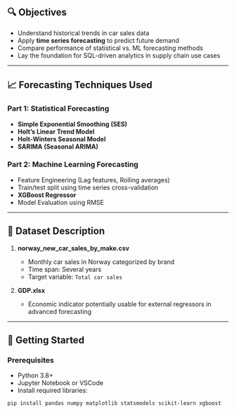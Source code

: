 
## 🔍 Objectives

- Understand historical trends in car sales data
- Apply **time series forecasting** to predict future demand
- Compare performance of statistical vs. ML forecasting methods
- Lay the foundation for SQL-driven analytics in supply chain use cases

---

## 📈 Forecasting Techniques Used

### Part 1: Statistical Forecasting
- **Simple Exponential Smoothing (SES)**
- **Holt’s Linear Trend Model**
- **Holt-Winters Seasonal Model**
- **SARIMA (Seasonal ARIMA)**

### Part 2: Machine Learning Forecasting
- Feature Engineering (Lag features, Rolling averages)
- Train/test split using time series cross-validation
- **XGBoost Regressor**
- Model Evaluation using RMSE

---

## 📁 Dataset Description

1. **norway_new_car_sales_by_make.csv**  
   - Monthly car sales in Norway categorized by brand
   - Time span: Several years
   - Target variable: `Total car sales`

2. **GDP.xlsx**  
   - Economic indicator potentially usable for external regressors in advanced forecasting

---

## 🚀 Getting Started

### Prerequisites

- Python 3.8+
- Jupyter Notebook or VSCode
- Install required libraries:
```bash
pip install pandas numpy matplotlib statsmodels scikit-learn xgboost
